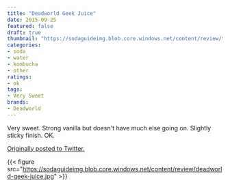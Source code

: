 ```yaml
---
title: "Deadworld Geek Juice"
date: 2015-09-25
featured: false
draft: true
thumbnail: "https://sodaguideimg.blob.core.windows.net/content/review/thumbs/deadworld-geek-juice.jpg"
categories:
- soda
- water
- kombucha
- other
ratings:
- ok
tags:
- Very Sweet
brands:
- Deadworld
---
```


Very sweet. Strong vanilla but doesn't have much else going on. Slightly sticky finish. OK.

[Originally posted to Twitter.](https://twitter.com/Cavorter/status/647466978848972800)

{{< figure src="https://sodaguideimg.blob.core.windows.net/content/review/deadworld-geek-juice.jpg" >}}

